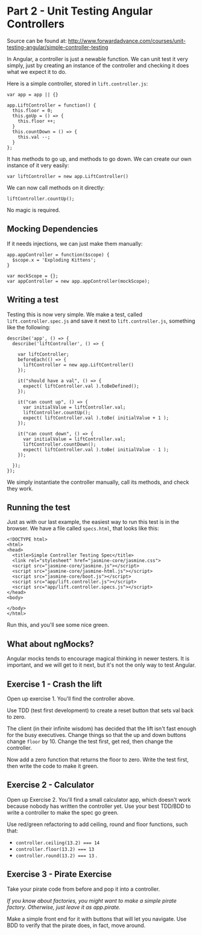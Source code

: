 # Part 2 - Unit Testing Angular Controllers

Source can be found at: http://www.forwardadvance.com/courses/unit-testing-angular/simple-controller-testing

In Angular, a controller is just a newable function. We can unit test it very simply, just by creating an instance of the controller and checking it does what we expect it to do.

Here is a simple controller, stored in `lift.controller.js`:

```
var app = app || {}

app.LiftController = function() {
  this.floor = 0;
  this.goUp = () => {
    this.floor ++;
  }
  this.countDown = () => {
    this.val --;
  }
};
```

It has methods to go up, and methods to go down. We can create our own instance of it very easily:

```
var liftController = new app.LiftController()
```

We can now call methods on it directly:

```
liftController.countUp();
```

No magic is required. 

## Mocking Dependencies

If it needs injections, we can just make them manually:

```
app.appController = function($scope) {
  $scope.x = 'Exploding Kittens';
}

var mockScope = {};
var appController = new app.appController(mockScope);
```

## Writing a test

Testing this is now very simple. We make a test, called `lift.controller.spec.js` and save it next to `lift.controller.js`, something like the following:

```
describe('app', () => {
  describe('liftController', () => {

    var liftController;
    beforeEach(() => {
      liftController = new app.LiftController()
    });

    it("should have a val", () => {
      expect( liftController.val ).toBeDefined();
    });

    it("can count up", () => {
      var initialValue = liftController.val;
      liftController.countUp();
      expect( liftController.val ).toBe( initialValue + 1 );
    });

    it("can count down", () => {
      var initialValue = liftController.val;
      liftController.countDown();
      expect( liftController.val ).toBe( initialValue - 1 );
    });

  });
});
```

We simply instantiate the controller manually, call its methods, and check they work.

## Running the test

Just as with our last example, the easiest way to run this test is in the browser. We have a file called `specs.html`, that looks like this:

```
<!DOCTYPE html>
<html>
<head>
  <title>Simple Controller Testing Spec</title>
  <link rel="stylesheet" href="jasmine-core/jasmine.css">
  <script src="jasmine-core/jasmine.js"></script>
  <script src="jasmine-core/jasmine-html.js"></script>
  <script src="jasmine-core/boot.js"></script>
  <script src="app/lift.controller.js"></script>
  <script src="app/lift.controller.specs.js"></script>
</head>
<body>

</body>
</html>
```

Run this, and you'll see some nice green.

## What about ngMocks?

Angular mocks tends to encourage magical thinking in newer testers. It is important, and we will get to it next, but it's not the only way to test Angular.

## Exercise 1 - Crash the lift

Open up exercise 1. You'll find the controller above.

Use TDD (test first development) to create a reset button that sets val back to zero.

The client (in their infinite wisdom) has decided that the lift isn't fast enough for the busy executives. Change things so that the up and down buttons change `floor` by 10. Change the test first, get red, then change the controller.

Now add a zero function that returns the floor to zero. Write the test first, then write the code to make it green.

## Exercise 2 - Calculator

Open up Exercise 2. You'll find a small calculator app, which doesn't work because nobody has written the controller yet. Use your best TDD/BDD to write a controller to make the spec go green.

Use red/green refactoring to add ceiling, round and floor functions, such that: 

* `controller.ceiling(13.2) === 14` 
* `controller.floor(13.2) === 13` 
* `controller.round(13.2) === 13` .

## Exercise 3 - Pirate Exercise

Take your pirate code from before and pop it into a controller. 

*If you know about factories, you might want to make a simple pirate factory. Otherwise, just leave it as app.pirate.*

Make a simple front end for it with buttons that will let you navigate. Use BDD to verify that the pirate does, in fact, move around.
